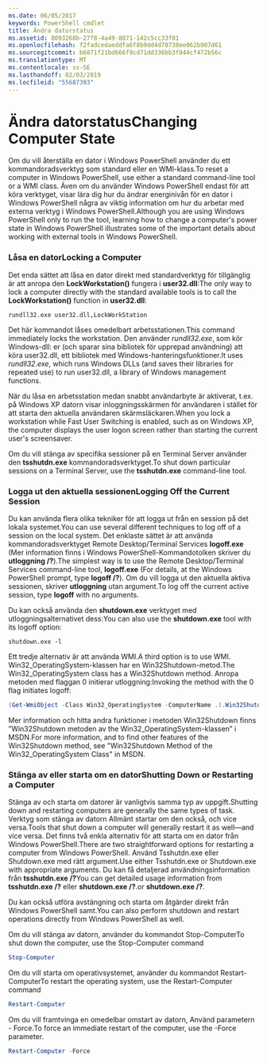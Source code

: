 ```yaml
---
ms.date: 06/05/2017
keywords: PowerShell cmdlet
title: Ändra datorstatus
ms.assetid: 8093268b-27f8-4a49-8871-142c5cc33f01
ms.openlocfilehash: f2fadcedaeddfa6f8b9dd4d70738ee062b907d61
ms.sourcegitcommit: b6871f21bd666f9cd71dd336bb3f844cf472b56c
ms.translationtype: MT
ms.contentlocale: sv-SE
ms.lasthandoff: 02/03/2019
ms.locfileid: "55687393"
---
```

# <a name="changing-computer-state"></a><span data-ttu-id="01514-103">Ändra datorstatus</span><span class="sxs-lookup"><span data-stu-id="01514-103">Changing Computer State</span></span>

<span data-ttu-id="01514-104">Om du vill återställa en dator i Windows PowerShell använder du ett kommandoradsverktyg som standard eller en WMI-klass.</span><span class="sxs-lookup"><span data-stu-id="01514-104">To reset a computer in Windows PowerShell, use either a standard command-line tool or a WMI class.</span></span> <span data-ttu-id="01514-105">Även om du använder Windows PowerShell endast för att köra verktyget, visar lära dig hur du ändrar energinivån för en dator i Windows PowerShell några av viktig information om hur du arbetar med externa verktyg i Windows PowerShell.</span><span class="sxs-lookup"><span data-stu-id="01514-105">Although you are using Windows PowerShell only to run the tool, learning how to change a computer's power state in Windows PowerShell illustrates some of the important details about working with external tools in Windows PowerShell.</span></span>

### <a name="locking-a-computer"></a><span data-ttu-id="01514-106">Låsa en dator</span><span class="sxs-lookup"><span data-stu-id="01514-106">Locking a Computer</span></span>

<span data-ttu-id="01514-107">Det enda sättet att låsa en dator direkt med standardverktyg för tillgänglig är att anropa den **LockWorkstation()** fungera i **user32.dll**:</span><span class="sxs-lookup"><span data-stu-id="01514-107">The only way to lock a computer directly with the standard available tools is to call the **LockWorkstation()** function in **user32.dll**:</span></span>

```
rundll32.exe user32.dll,LockWorkStation
```

<span data-ttu-id="01514-108">Det här kommandot låses omedelbart arbetsstationen.</span><span class="sxs-lookup"><span data-stu-id="01514-108">This command immediately locks the workstation.</span></span> <span data-ttu-id="01514-109">Den använder *rundll32.exe*, som kör Windows-dll: er (och sparar sina bibliotek för upprepad användning) att köra user32.dll, ett bibliotek med Windows-hanteringsfunktioner.</span><span class="sxs-lookup"><span data-stu-id="01514-109">It uses *rundll32.exe*, which runs Windows DLLs (and saves their libraries for repeated use) to run user32.dll, a library of Windows management functions.</span></span>

<span data-ttu-id="01514-110">När du låsa en arbetsstation medan snabbt användarbyte är aktiverat, t.ex. på Windows XP datorn visar inloggningsskärmen för användaren i stället för att starta den aktuella användaren skärmsläckaren.</span><span class="sxs-lookup"><span data-stu-id="01514-110">When you lock a workstation while Fast User Switching is enabled, such as on Windows XP, the computer displays the user logon screen rather than starting the current user's screensaver.</span></span>

<span data-ttu-id="01514-111">Om du vill stänga av specifika sessioner på en Terminal Server använder den **tsshutdn.exe** kommandoradsverktyget.</span><span class="sxs-lookup"><span data-stu-id="01514-111">To shut down particular sessions on a Terminal Server, use the **tsshutdn.exe** command-line tool.</span></span>

### <a name="logging-off-the-current-session"></a><span data-ttu-id="01514-112">Logga ut den aktuella sessionen</span><span class="sxs-lookup"><span data-stu-id="01514-112">Logging Off the Current Session</span></span>

<span data-ttu-id="01514-113">Du kan använda flera olika tekniker för att logga ut från en session på det lokala systemet.</span><span class="sxs-lookup"><span data-stu-id="01514-113">You can use several different techniques to log off of a session on the local system.</span></span> <span data-ttu-id="01514-114">Det enklaste sättet är att använda kommandoradsverktyget Remote Desktop/Terminal Services **logoff.exe** (Mer information finns i Windows PowerShell-Kommandotolken skriver du **utloggning /?**).</span><span class="sxs-lookup"><span data-stu-id="01514-114">The simplest way is to use the Remote Desktop/Terminal Services command-line tool, **logoff.exe** (For details, at the Windows PowerShell prompt, type **logoff /?**).</span></span> <span data-ttu-id="01514-115">Om du vill logga ut den aktuella aktiva sessionen, skriver **utloggning** utan argument.</span><span class="sxs-lookup"><span data-stu-id="01514-115">To log off the current active session, type **logoff** with no arguments.</span></span>

<span data-ttu-id="01514-116">Du kan också använda den **shutdown.exe** verktyget med utloggningsalternativet dess:</span><span class="sxs-lookup"><span data-stu-id="01514-116">You can also use the **shutdown.exe** tool with its logoff option:</span></span>

```
shutdown.exe -l
```

<span data-ttu-id="01514-117">Ett tredje alternativ är att använda WMI.</span><span class="sxs-lookup"><span data-stu-id="01514-117">A third option is to use WMI.</span></span> <span data-ttu-id="01514-118">Win32_OperatingSystem-klassen har en Win32Shutdown-metod.</span><span class="sxs-lookup"><span data-stu-id="01514-118">The Win32_OperatingSystem class has a Win32Shutdown method.</span></span> <span data-ttu-id="01514-119">Anropa metoden med flaggan 0 initierar utloggning:</span><span class="sxs-lookup"><span data-stu-id="01514-119">Invoking the method with the 0 flag initiates logoff:</span></span>

```powershell
(Get-WmiObject -Class Win32_OperatingSystem -ComputerName .).Win32Shutdown(0)
```

<span data-ttu-id="01514-120">Mer information och hitta andra funktioner i metoden Win32Shutdown finns ”Win32Shutdown metoden av the Win32_OperatingSystem-klassen” i MSDN.</span><span class="sxs-lookup"><span data-stu-id="01514-120">For more information, and to find other features of the Win32Shutdown method, see "Win32Shutdown Method of the Win32_OperatingSystem Class" in MSDN.</span></span>

### <a name="shutting-down-or-restarting-a-computer"></a><span data-ttu-id="01514-121">Stänga av eller starta om en dator</span><span class="sxs-lookup"><span data-stu-id="01514-121">Shutting Down or Restarting a Computer</span></span>

<span data-ttu-id="01514-122">Stänga av och starta om datorer är vanligtvis samma typ av uppgift.</span><span class="sxs-lookup"><span data-stu-id="01514-122">Shutting down and restarting computers are generally the same types of task.</span></span> <span data-ttu-id="01514-123">Verktyg som stänga av datorn Allmänt startar om den också, och vice versa.</span><span class="sxs-lookup"><span data-stu-id="01514-123">Tools that shut down a computer will generally restart it as well—and vice versa.</span></span> <span data-ttu-id="01514-124">Det finns två enkla alternativ för att starta om en dator från Windows PowerShell.</span><span class="sxs-lookup"><span data-stu-id="01514-124">There are two straightforward options for restarting a computer from Windows PowerShell.</span></span> <span data-ttu-id="01514-125">Använd Tsshutdn.exe eller Shutdown.exe med rätt argument.</span><span class="sxs-lookup"><span data-stu-id="01514-125">Use either Tsshutdn.exe or Shutdown.exe with appropriate arguments.</span></span> <span data-ttu-id="01514-126">Du kan få detaljerad användningsinformation från **tsshutdn.exe /?**</span><span class="sxs-lookup"><span data-stu-id="01514-126">You can get detailed usage information from **tsshutdn.exe /?**</span></span> <span data-ttu-id="01514-127">eller **shutdown.exe /?**.</span><span class="sxs-lookup"><span data-stu-id="01514-127">or **shutdown.exe /?**.</span></span>

<span data-ttu-id="01514-128">Du kan också utföra avstängning och starta om åtgärder direkt från Windows PowerShell samt.</span><span class="sxs-lookup"><span data-stu-id="01514-128">You can also perform shutdown and restart operations directly from Windows PowerShell as well.</span></span>

<span data-ttu-id="01514-129">Om du vill stänga av datorn, använder du kommandot Stop-Computer</span><span class="sxs-lookup"><span data-stu-id="01514-129">To shut down the computer, use the Stop-Computer command</span></span>

```powershell
Stop-Computer
```

<span data-ttu-id="01514-130">Om du vill starta om operativsystemet, använder du kommandot Restart-Computer</span><span class="sxs-lookup"><span data-stu-id="01514-130">To restart the operating system, use the Restart-Computer command</span></span>

```powershell
Restart-Computer
```

<span data-ttu-id="01514-131">Om du vill framtvinga en omedelbar omstart av datorn, Använd parametern - Force.</span><span class="sxs-lookup"><span data-stu-id="01514-131">To force an immediate restart of the computer, use the -Force parameter.</span></span>

```powershell
Restart-Computer -Force
```
